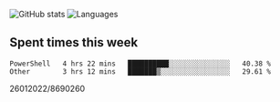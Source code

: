 ![GitHub stats](https://github-readme-stats.vercel.app/api?username=emipa606&theme=github_dark&show_icons=true) 
![Languages](https://github-readme-stats.vercel.app/api/top-langs/?username=emipa606&theme=github_dark&layout=compact)

## Spent times this week
<!--START_SECTION:waka-->

```text
PowerShell   4 hrs 22 mins   ██████████░░░░░░░░░░░░░░░   40.38 %
Other        3 hrs 12 mins   ███████▒░░░░░░░░░░░░░░░░░   29.61 %
```

<!--END_SECTION:waka-->


26012022/8690260
